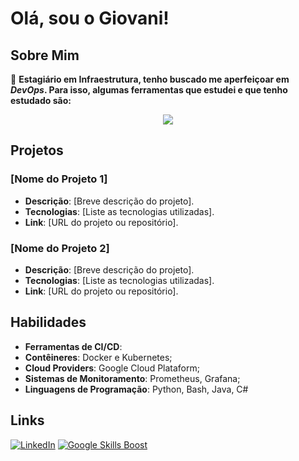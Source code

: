 # Olá, sou o Giovani! 

## Sobre Mim

🌱 **Estagiário em Infraestrutura, tenho buscado me aperfeiçoar em *DevOps*. Para isso, algumas ferramentas que estudei e que tenho estudado são:**


<p align="center">
    <img src="https://skillicons.dev/icons?i=git,kubernetes,docker,java,grafana,gcp,bash,dotnet,prometheus&perline=3" />
</p>


## Projetos

### [Nome do Projeto 1]
- **Descrição**: [Breve descrição do projeto].
- **Tecnologias**: [Liste as tecnologias utilizadas].
- **Link**: [URL do projeto ou repositório].

### [Nome do Projeto 2]
- **Descrição**: [Breve descrição do projeto].
- **Tecnologias**: [Liste as tecnologias utilizadas].
- **Link**: [URL do projeto ou repositório].

## Habilidades

- **Ferramentas de CI/CD**:
- **Contêineres**: Docker e Kubernetes;
- **Cloud Providers**: Google Cloud Plataform;
- **Sistemas de Monitoramento**: Prometheus, Grafana;
- **Linguagens de Programação**: Python, Bash, Java, C#

## Links

[![LinkedIn](https://img.shields.io/badge/LinkedIn-blue?style=circle&logo=linkedin)](https://www.linkedin.com/in/giovani-rodrigues-61125b268) 
[![Google Skills Boost](https://img.shields.io/badge/Skills_Boost-white?style=circle&logo=google-cloud)](https://www.cloudskillsboost.google/public_profiles/83e551d4-fcdf-4c56-9685-b3f260feae60)

